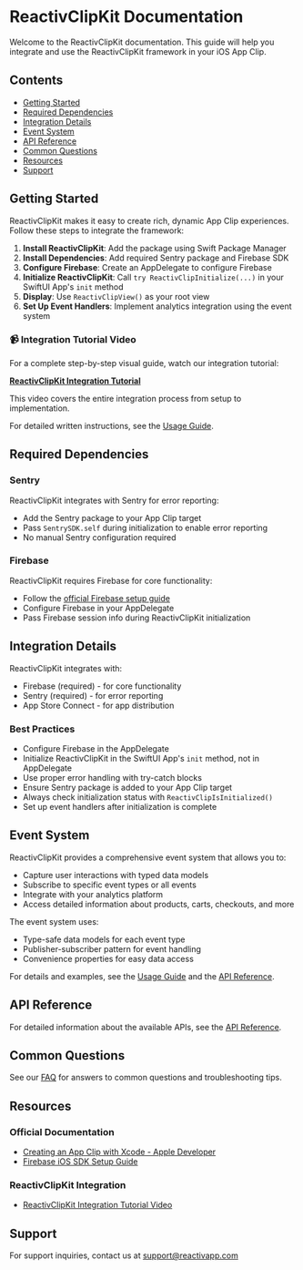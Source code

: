 # ReactivClipKit Documentation

Welcome to the ReactivClipKit documentation. This guide will help you integrate and use the ReactivClipKit framework in your iOS App Clip.

## Contents

- [Getting Started](#getting-started)
- [Required Dependencies](#required-dependencies)
- [Integration Details](#integration-details)
- [Event System](#event-system)
- [API Reference](#api-reference)
- [Common Questions](#common-questions)
- [Resources](#resources)
- [Support](#support)

## Getting Started

ReactivClipKit makes it easy to create rich, dynamic App Clip experiences. Follow these steps to integrate the framework:

1. **Install ReactivClipKit**: Add the package using Swift Package Manager
2. **Install Dependencies**: Add required Sentry package and Firebase SDK
3. **Configure Firebase**: Create an AppDelegate to configure Firebase
4. **Initialize ReactivClipKit**: Call `try ReactivClipInitialize(...)` in your SwiftUI App's `init` method
5. **Display**: Use `ReactivClipView()` as your root view
6. **Set Up Event Handlers**: Implement analytics integration using the event system

### 📹 Integration Tutorial Video

For a complete step-by-step visual guide, watch our integration tutorial:

**[ReactivClipKit Integration Tutorial](https://drive.google.com/file/d/1w1gd9TzY35dkec0mh_TIA53DD5iE66Dk/view?usp=sharing)**

This video covers the entire integration process from setup to implementation.

For detailed written instructions, see the [Usage Guide](./Usage.md).

## Required Dependencies

### Sentry
ReactivClipKit integrates with Sentry for error reporting:
- Add the Sentry package to your App Clip target
- Pass `SentrySDK.self` during initialization to enable error reporting
- No manual Sentry configuration required

### Firebase
ReactivClipKit requires Firebase for core functionality:
- Follow the [official Firebase setup guide](https://firebase.google.com/docs/ios/setup)
- Configure Firebase in your AppDelegate
- Pass Firebase session info during ReactivClipKit initialization

## Integration Details

ReactivClipKit integrates with:

- Firebase (required) - for core functionality
- Sentry (required) - for error reporting
- App Store Connect - for app distribution

### Best Practices

- Configure Firebase in the AppDelegate
- Initialize ReactivClipKit in the SwiftUI App's `init` method, not in AppDelegate
- Use proper error handling with try-catch blocks
- Ensure Sentry package is added to your App Clip target
- Always check initialization status with `ReactivClipIsInitialized()`
- Set up event handlers after initialization is complete

## Event System

ReactivClipKit provides a comprehensive event system that allows you to:

- Capture user interactions with typed data models
- Subscribe to specific event types or all events
- Integrate with your analytics platform
- Access detailed information about products, carts, checkouts, and more

The event system uses:
- Type-safe data models for each event type
- Publisher-subscriber pattern for event handling
- Convenience properties for easy data access

For details and examples, see the [Usage Guide](./Usage.md#working-with-events) and the [API Reference](./API.md#event-handling).

## API Reference

For detailed information about the available APIs, see the [API Reference](./API.md).

## Common Questions

See our [FAQ](./FAQ.md) for answers to common questions and troubleshooting tips.

## Resources

### Official Documentation
- [Creating an App Clip with Xcode - Apple Developer](https://developer.apple.com/documentation/appclip/creating-an-app-clip-with-xcode)
- [Firebase iOS SDK Setup Guide](https://firebase.google.com/docs/ios/setup)

### ReactivClipKit Integration
- [ReactivClipKit Integration Tutorial Video](https://drive.google.com/file/d/1w1gd9TzY35dkec0mh_TIA53DD5iE66Dk/view?usp=sharing)

## Support

For support inquiries, contact us at support@reactivapp.com 